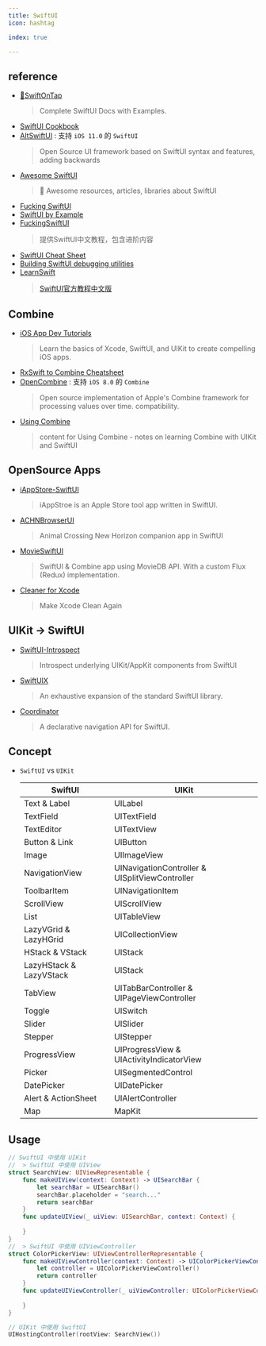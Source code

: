```yaml
---
title: SwiftUI
icon: hashtag

index: true

---
```


<!-- more -->

## reference

- [🍻SwiftOnTap](https://swiftontap.com/)
    > Complete SwiftUI Docs with Examples.
- [SwiftUI Cookbook](https://www.kodeco.com/books/swiftui-cookbook)
- [AltSwiftUI](https://github.com/rakutentech/AltSwiftUI) : 支持 `iOS 11.0` 的 `SwiftUI`
    > Open Source UI framework based on SwiftUI syntax and features, adding backwards 
- [Awesome SwiftUI](https://github.com/onmyway133/awesome-swiftui)
    > 🌮 Awesome resources, articles, libraries about SwiftUI
- [Fucking SwiftUI](https://fuckingswiftui.com/)
- [SwiftUI by Example](https://www.hackingwithswift.com/quick-start/swiftui)
- [FuckingSwiftUI](https://github.com/agelessman/FuckingSwiftUI)
    > 提供SwiftUI中文教程，包含进阶内容
- [SwiftUI Cheat Sheet](https://github.com/SimpleBoilerplates/SwiftUI-Cheat-Sheet)
- [Building SwiftUI debugging utilities](https://www.swiftbysundell.com/articles/building-swiftui-debugging-utilities)
- [LearnSwift](https://github.com/wangzhizhou/LearnSwift)
    > [SwiftUI官方教程中文版](https://swiftui.jokerhub.cn/)

## Combine

- [iOS App Dev Tutorials](https://developer.apple.com/tutorials/app-dev-training)
    > Learn the basics of Xcode, SwiftUI, and UIKit to create compelling iOS apps.
- [RxSwift to Combine Cheatsheet](https://github.com/CombineCommunity/rxswift-to-combine-cheatsheet)
- [OpenCombine](https://github.com/OpenCombine/OpenCombine) : 支持 `iOS 8.0` 的 `Combine`
    > Open source implementation of Apple's Combine framework for processing values over time.
compatibility.
- [Using Combine](https://heckj.github.io/swiftui-notes/)
    > content for Using Combine - notes on learning Combine with UIKit and SwiftUI

## OpenSource Apps

- [iAppStore-SwiftUI](https://github.com/37MobileTeam/iAppStore-SwiftUI)
    > iAppStroe is an Apple Store tool app written in SwiftUI.
- [ACHNBrowserUI](https://github.com/Dimillian/ACHNBrowserUI)
    > Animal Crossing New Horizon companion app in SwiftUI
- [MovieSwiftUI](https://github.com/Dimillian/MovieSwiftUI)
    > SwiftUI & Combine app using MovieDB API. With a custom Flux (Redux) implementation.
- [Cleaner for Xcode](https://github.com/waylybaye/XcodeCleaner-SwiftUI)
    > Make Xcode Clean Again

## UIKit -> SwiftUI

- [SwiftUI-Introspect](https://github.com/siteline/SwiftUI-Introspect)
    > Introspect underlying UIKit/AppKit components from SwiftUI
- [SwiftUIX](https://github.com/SwiftUIX/SwiftUIX)
    > An exhaustive expansion of the standard SwiftUI library.
- [Coordinator](https://github.com/SwiftUIX/Coordinator)
    > A declarative navigation API for SwiftUI.

## Concept

- `SwiftUI` vs `UIKit`

  | SwiftUI |	UIKit
  | --- | ---
  | Text & Label              | UILabel
  | TextField                 | UITextField
  | TextEditor                | UITextView
  | Button & Link             | UIButton
  | Image                     | UIImageView
  | NavigationView            | UINavigationController & UISplitViewController
  | ToolbarItem               | UINavigationItem
  | ScrollView                | UIScrollView
  | List                      | UITableView
  | LazyVGrid & LazyHGrid     | UICollectionView
  | HStack & VStack           | UIStack
  | LazyHStack & LazyVStack   | UIStack
  | TabView                   | UITabBarController & UIPageViewController
  | Toggle                    | UISwitch
  | Slider                    | UISlider
  | Stepper                   | UIStepper
  | ProgressView              | UIProgressView & UIActivityIndicatorView
  | Picker                    | UISegmentedControl
  | DatePicker                | UIDatePicker
  | Alert & ActionSheet       | UIAlertController
  | Map                       | MapKit

## Usage

```swift
// SwiftUI 中使用 UIKit
//  > SwiftUI 中使用 UIView
struct SearchView: UIViewRepresentable {
    func makeUIView(context: Context) -> UISearchBar {
        let searchBar = UISearchBar()
        searchBar.placeholder = "search..."
        return searchBar
    }
    func updateUIView(_ uiView: UISearchBar, context: Context) {
        
    }
}
//  > SwiftUI 中使用 UIViewController
struct ColorPickerView: UIViewControllerRepresentable {
    func makeUIViewController(context: Context) -> UIColorPickerViewController {
        let controller = UIColorPickerViewController()
        return controller
    }
    func updateUIViewController(_ uiViewController: UIColorPickerViewController, context: Context) {
        
    }
}

// UIKit 中使用 SwiftUI
UIHostingController(rootView: SearchView())
```